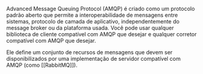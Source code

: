 Advanced Message Queuing Protocol (AMQP) é criado como um protocolo padrão aberto que permite a interoperabilidade de mensagens entre sistemas, protocolo de camada de aplicativo, independentemente do message broker ou da plataforma usada. Você pode usar qualquer biblioteca de cliente compatível com AMQP que desejar e qualquer corretor compatível com AMQP que desejar.

Ele define um conjunto de recursos de mensagens que devem ser disponibilizados por uma implementação de servidor compatível com AMQP (como [[RabbitMQ]]).